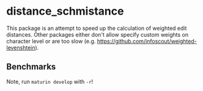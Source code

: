 # distance_schmistance

This package is an attempt to speed up the calculation of weighted edit distances. Other packages either don't allow specify custom weights on character level or are too slow (e.g. https://github.com/infoscout/weighted-levenshtein).


## Benchmarks

Note, run `maturin develop` with `-r`!